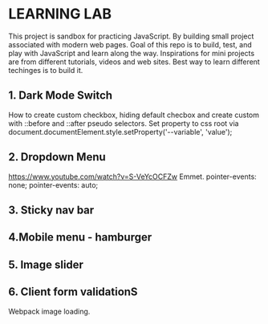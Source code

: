 # LEARNING LAB

This project is sandbox for practicing JavaScript. By building small project associated with modern web pages. Goal of this repo is to build, test, and play with JavaScript and learn along the way. Inspirations for mini projects are from different tutorials, videos and web sites. Best way to learn different techinges is to build it.

## 1. Dark Mode Switch

How to create custom checkbox, hiding default checbox and create custom with ::before and ::after pseudo selectors. Set property to css root via document.documentElement.style.setProperty('--variable', 'value');

## 2. Dropdown Menu

https://www.youtube.com/watch?v=S-VeYcOCFZw
Emmet.
pointer-events: none;
pointer-events: auto;

## 3. Sticky nav bar

## 4.Mobile menu - hamburger

## 5. Image slider

## 6. Client form validationS

Webpack image loading.
